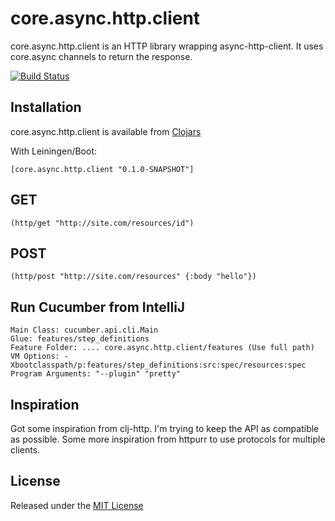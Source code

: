 # core.async.http.client

core.async.http.client is an HTTP library wrapping async-http-client.
It uses core.async channels to return the response.

[![Build Status](https://travis-ci.org/danpersa/core.async.http.client.svg?branch=master)](https://travis-ci.org/danpersa/core.async.http.client)

## Installation

core.async.http.client is available from [Clojars](https://clojars.org/groups/core.async.http.client)

With Leiningen/Boot:

```
[core.async.http.client "0.1.0-SNAPSHOT"]
```

## GET

```
(http/get "http://site.com/resources/id")
```

## POST

```
(http/post "http://site.com/resources" {:body "hello"})
```

## Run Cucumber from IntelliJ
```
Main Class: cucumber.api.cli.Main
Glue: features/step_definitions
Feature Folder: .... core.async.http.client/features (Use full path)
VM Options: -Xbootclasspath/p:features/step_definitions:src:spec/resources:spec
Program Arguments: "--plugin" "pretty"
```

## Inspiration

Got some inspiration from clj-http. I'm trying to keep the API as compatible as possible.
Some more inspiration from httpurr to use protocols for multiple clients.

## License

Released under the [MIT License](http://www.opensource.org/licenses/mit-license.php)
